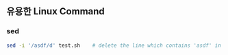## 유용한 Linux Command

### sed
```bash
sed -i '/asdf/d' test.sh    # delete the line which contains 'asdf' in 'test.sh'
```
